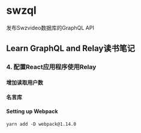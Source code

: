# swzql
发布Swzvideo数据库的GraphQL API


## Learn GraphQL and Relay读书笔记

### 4. 配置React应用程序使用Relay

#### 增加读取用户数

#### 名言库

#### Setting up Webpack



    yarn add -D webpack@1.14.0


